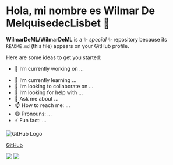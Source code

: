 # Hola, mi nombre es Wilmar De MelquisedecLisbet 👋


**WilmarDeML/WilmarDeML** is a ✨ _special_ ✨ repository because its `README.md` (this file) appears on your GitHub profile.

Here are some ideas to get you started:

* 🔭 I’m currently working on ...
- 🌱 I’m currently learning ...
- 👯 I’m looking to collaborate on ...
- 🤔 I’m looking for help with ...
- 💬 Ask me about ...
- 📫 How to reach me: ...
- 😄 Pronouns: ...
- ⚡ Fun fact: ...

![GitHub Logo](/images/logo.png)

[GitHub](http://github.com)

[![](https://img.shields.io/badge/GitHub-blue?style=social&logo=github)](https://github.com/WilmarDeML)
[![](https://img.shields.io/badge/Perfil-LinkedIn-white?style=social&logo=linkedin)](https://www.linkedin.com/in/wilmardeml-dev/)
